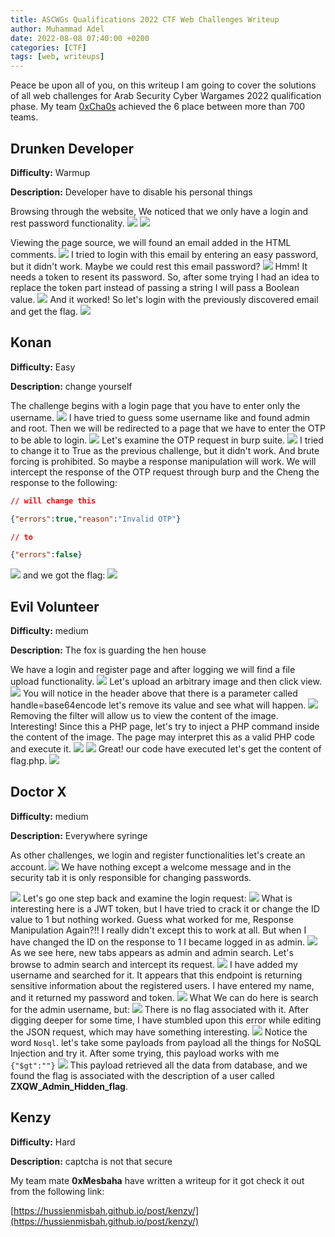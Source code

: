 ```yaml
---
title: ASCWGs Qualifications 2022 CTF Web Challenges Writeup
author: Muhammad Adel
date: 2022-08-08 07:40:00 +0200
categories: [CTF]
tags: [web, writeups]
---
```

Peace be upon all of you, on this writeup I am going to cover the solutions of all web challenges for Arab Security Cyber Wargames 2022 qualification phase. My team [0xCha0s](https://ctftime.org/team/168238) achieved the 6 place between more than 700 teams.

## **Drunken Developer**
**Difficulty:** Warmup


**Description:** Developer have to disable his personal things

Browsing through the website, We noticed that we only have a login and rest password functionality.
![](https://files.gitbook.com/v0/b/gitbook-x-prod.appspot.com/o/spaces%2F-MeU8PSC8pJwv8a582oA%2Fuploads%2Fpmz0sOyKLU2U1KGcEQph%2F1.png?alt=media&token=5f7f3bfa-9da5-45d7-90f8-c4d8bf5a2cd1)
![](https://files.gitbook.com/v0/b/gitbook-x-prod.appspot.com/o/spaces%2F-MeU8PSC8pJwv8a582oA%2Fuploads%2F5u7IMiWFDKK5pmAiwVLw%2F2.png?alt=media&token=f6405b91-f5e0-47b2-a15d-7753c778c6f2)

Viewing the page source, we will found an email added in the HTML comments.
![](https://files.gitbook.com/v0/b/gitbook-x-prod.appspot.com/o/spaces%2F-MeU8PSC8pJwv8a582oA%2Fuploads%2FrdaW1plZMDintwxq3eE3%2F3.png?alt=media&token=0158727e-7447-467e-a1b6-a657e2819d45)
I tried to login with this email by entering an easy password, but it didn't work. Maybe we could rest this email password?
![](https://files.gitbook.com/v0/b/gitbook-x-prod.appspot.com/o/spaces%2F-MeU8PSC8pJwv8a582oA%2Fuploads%2FEzA5R43C1dnwUOmf0ftL%2Fimage.png?alt=media&token=fc0799a5-a551-4bca-a761-919ae5c64e40)
Hmm! It needs a token to resent its password. So, after some trying I had an idea to replace the token part instead of passing a string I will pass a Boolean value.
![](https://files.gitbook.com/v0/b/gitbook-x-prod.appspot.com/o/spaces%2F-MeU8PSC8pJwv8a582oA%2Fuploads%2FTsyWY74Y1vALA7IQ8I2K%2Fimage.png?alt=media&token=1e2ca00a-cfe6-4e25-84a4-95aed3361657)
And it worked! So let's login with the previously discovered email and get the flag.
![](https://files.gitbook.com/v0/b/gitbook-x-prod.appspot.com/o/spaces%2F-MeU8PSC8pJwv8a582oA%2Fuploads%2F8qejum5lcz5XlqxiZVeN%2Fimage.png?alt=media&token=b4091ba3-d6b8-4314-8719-4a027d939f20)

## **Konan**

**Difficulty:** Easy 


**Description:** change yourself

The challenge begins with a login page that you have to enter only the username.
![](https://files.gitbook.com/v0/b/gitbook-x-prod.appspot.com/o/spaces%2F-MeU8PSC8pJwv8a582oA%2Fuploads%2FlyJIwFCm6fOrXZTgOs5P%2Fimage.png?alt=media&token=c29a9ca8-3214-4e43-86de-7fb30555e603)
I have tried to guess some username like and found admin and root. Then we will be redirected to a page that we have to enter the OTP to be able to login.
![](https://files.gitbook.com/v0/b/gitbook-x-prod.appspot.com/o/spaces%2F-MeU8PSC8pJwv8a582oA%2Fuploads%2F3pE7H8XCuK8q0e5buWCJ%2Fimage.png?alt=media&token=c82b58ad-98a1-42fe-924e-9a2e4df979fb)
Let's examine the OTP request in burp suite.
![](https://files.gitbook.com/v0/b/gitbook-x-prod.appspot.com/o/spaces%2F-MeU8PSC8pJwv8a582oA%2Fuploads%2Fdr0jfas2499fP1r6dhjB%2Fimage.png?alt=media&token=a68ae427-1b18-4ee2-a71c-988faf1c9ebb)
I tried to change it to True as the previous challenge, but it didn't work. And brute forcing is prohibited. So maybe a response manipulation will work. We will intercept the response of the OTP request through burp and the Cheng the response to the following:
```JSON
// will change this

{"errors":true,"reason":"Invalid OTP"}

// to

{"errors":false}
```
![](https://files.gitbook.com/v0/b/gitbook-x-prod.appspot.com/o/spaces%2F-MeU8PSC8pJwv8a582oA%2Fuploads%2FWie8bKsCQJ4FyMKzdfUa%2Fimage.png?alt=media&token=3b02b707-3a67-4457-97b3-eecc99bd76a7)
and we got the flag:
![](https://files.gitbook.com/v0/b/gitbook-x-prod.appspot.com/o/spaces%2F-MeU8PSC8pJwv8a582oA%2Fuploads%2FG7p78ARZlgDgV2dmnCL0%2Fimage.png?alt=media&token=d326097c-02d3-4918-9000-4e9a30878021)

## **Evil Volunteer**

**Difficulty:** medium

**Description:** The fox is guarding the hen house

We have a login and register page and after logging we will find a file upload functionality.
![](https://files.gitbook.com/v0/b/gitbook-x-prod.appspot.com/o/spaces%2F-MeU8PSC8pJwv8a582oA%2Fuploads%2FBneb1r7VFxLHJqa5JqOk%2Fimage.png?alt=media&token=8922e97a-cae3-4ea7-8f99-23fde1bd9f30)
Let's upload an arbitrary image and then click view.
![](https://files.gitbook.com/v0/b/gitbook-x-prod.appspot.com/o/spaces%2F-MeU8PSC8pJwv8a582oA%2Fuploads%2FWyVQLdGl90BBcs8I7y9E%2Fimage.png?alt=media&token=ca8d2f0c-6efa-4954-8ec3-6da30fc530b2)
You will notice in the header above that there is a parameter called handle=base64encode let's remove its value and see what will happen.
![](https://files.gitbook.com/v0/b/gitbook-x-prod.appspot.com/o/spaces%2F-MeU8PSC8pJwv8a582oA%2Fuploads%2FSszYgX1vmEBYGdlL6wle%2Fimage.png?alt=media&token=631287aa-65f5-423c-9605-233787ba8002)
Removing the filter will allow us to view the content of the image. Interesting! Since this a PHP page, let's try to inject a PHP command inside the content of the image. The page may interpret this as a valid PHP code and execute it.
![](https://files.gitbook.com/v0/b/gitbook-x-prod.appspot.com/o/spaces%2F-MeU8PSC8pJwv8a582oA%2Fuploads%2F31GDvaDH2BKEZdlkjMnc%2Fimage.png?alt=media&token=9c49766b-bf18-4b26-8ca1-db8b88281e81)
![](https://files.gitbook.com/v0/b/gitbook-x-prod.appspot.com/o/spaces%2F-MeU8PSC8pJwv8a582oA%2Fuploads%2FmtX51xWbzhXQ6dN3pvqL%2Fimage.png?alt=media&token=ab8da492-cf29-4d1a-80c5-61a96fdacfeb)
Great! our code have executed let's get the content of flag.php.
![](https://files.gitbook.com/v0/b/gitbook-x-prod.appspot.com/o/spaces%2F-MeU8PSC8pJwv8a582oA%2Fuploads%2FHwalc3P1iL2rfPreInts%2Fimage.png?alt=media&token=9801568d-1c56-44f6-a99e-7b92c8a6d61f)

## **Doctor X**

**Difficulty:** medium 


**Description:** Everywhere syringe

As other challenges, we login and register functionalities let's create an account.
![](https://files.gitbook.com/v0/b/gitbook-x-prod.appspot.com/o/spaces%2F-MeU8PSC8pJwv8a582oA%2Fuploads%2FPHGSu0b6JlPWTy0OOoE6%2Fimage.png?alt=media&token=4def9b09-f652-4edd-b275-98f72b6e0a4e)
We have nothing except a welcome message and in the security tab it is only responsible for changing passwords.

![](https://files.gitbook.com/v0/b/gitbook-x-prod.appspot.com/o/spaces%2F-MeU8PSC8pJwv8a582oA%2Fuploads%2Fngzaoc1Twk7I8AMkcFPz%2Fimage.png?alt=media&token=c242c431-7762-47d9-9ff2-3de590894892)
Let's go one step back and examine the login request:
![](https://files.gitbook.com/v0/b/gitbook-x-prod.appspot.com/o/spaces%2F-MeU8PSC8pJwv8a582oA%2Fuploads%2FkaWqFJAg6Mx8KuKcewSy%2Fimage.png?alt=media&token=17f58779-b1fb-42c0-a87d-e337f48a0871)
What is interesting here is a JWT token, but I have tried to crack it or change the ID value to 1 but nothing worked. Guess what worked for me, Response Manipulation Again?!! I really didn't except this to work at all. But when I have changed the ID on the response to 1 I became logged in as admin.
![](https://files.gitbook.com/v0/b/gitbook-x-prod.appspot.com/o/spaces%2F-MeU8PSC8pJwv8a582oA%2Fuploads%2F5Hno6e7hVfItTW9fDbH8%2FAdmin%20Access.png?alt=media&token=d1116106-29f4-411b-982f-311e950aea02)
As we see here, new tabs appears as admin and admin search. Let's browse to admin search and intercept its request.
![](https://files.gitbook.com/v0/b/gitbook-x-prod.appspot.com/o/spaces%2F-MeU8PSC8pJwv8a582oA%2Fuploads%2FwVYtQM7cxeeu9sLUuvRA%2FadminSearch.png?alt=media&token=a3424383-3f6e-46c5-8654-52bb47c2b615)
I have added my username and searched for it. It appears that this endpoint is returning sensitive information about the registered users. I have entered my name, and it returned my password and token.
![](https://files.gitbook.com/v0/b/gitbook-x-prod.appspot.com/o/spaces%2F-MeU8PSC8pJwv8a582oA%2Fuploads%2FVzamftgSCPpTdzovqaaG%2Fimage.png?alt=media&token=4f4156d5-d0bd-4279-bf98-aa440eda676c)
What We can do here is search for the admin username, but:
![](https://files.gitbook.com/v0/b/gitbook-x-prod.appspot.com/o/spaces%2F-MeU8PSC8pJwv8a582oA%2Fuploads%2FhrOdhcfNYyGbHPSSVEuX%2Fimage.png?alt=media&token=154095e7-b0b9-4c57-9144-2a3007cba46e)
There is no flag associated with it. After digging deeper for some time, I have stumbled upon this error while editing the JSON request, which may have something interesting.
![](https://files.gitbook.com/v0/b/gitbook-x-prod.appspot.com/o/spaces%2F-MeU8PSC8pJwv8a582oA%2Fuploads%2FhqhgTPaYfPqxgP7kkdQ4%2FNoSQL.png?alt=media&token=5197d4f1-6d8f-4c54-95d0-db88d410ea74)
Notice the word `Nosql`. let's take some payloads from payload all the things for NoSQL Injection and try it. After some trying, this payload works with me `{"$gt":""}`
![](https://files.gitbook.com/v0/b/gitbook-x-prod.appspot.com/o/spaces%2F-MeU8PSC8pJwv8a582oA%2Fuploads%2FThrClQfYCewMhVHQPKGh%2FFlag.png?alt=media&token=4b8cd841-7dfc-47bf-ace9-959f98c2c562)
This payload retrieved all the data from database, and we found the flag is associated with the description of a user called **ZXQW_Admin_Hidden_flag**.

## **Kenzy**

**Difficulty:** Hard 


**Description:** captcha is not that secure

My team mate **0xMesbaha** have written a writeup for it got check it out from the following link:

[https://hussienmisbah.github.io/post/kenzy/](https://hussienmisbah.github.io/post/kenzy/)
